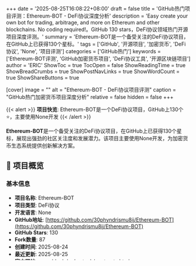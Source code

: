 +++
date = '2025-08-25T16:08:22+08:00'
draft = false
title = 'GitHub热门项目评测：Ethereum-BOT - DeFi协议深度分析'
description = 'Easy create your own bot for trading, arbitrage, and more on Ethereum and other blockchains. No coding required!。GitHub 130 stars，DeFi协议领域热门开源项目深度评测。'
summary = 'Ethereum-BOT是一个备受关注的DeFi协议项目，在GitHub上已获得130个星标。'
tags = ['GitHub', '开源项目', '加密货币', 'DeFi协议', 'None', '项目评测']
categories = ['GitHub热门']
keywords = ['Ethereum-BOT评测', 'GitHub加密货币项目', 'DeFi协议工具', '开源区块链项目']
author = 'ERIC'
ShowToc = true
TocOpen = false
ShowReadingTime = true
ShowBreadCrumbs = true
ShowPostNavLinks = true
ShowWordCount = true
ShowShareButtons = true

[cover]
image = ""
alt = "Ethereum-BOT - DeFi协议项目评测"
caption = "GitHub热门加密货币项目深度分析"
relative = false
hidden = false
+++

{{< alert >}}
**项目快览**: Ethereum-BOT是一个DeFi协议项目，GitHub上130个⭐，主要使用None开发
{{< /alert >}}

**Ethereum-BOT**是一个备受关注的DeFi协议项目，在GitHub上已获得130个星标，展现出强劲的社区关注度和发展潜力。该项目主要使用None开发，为加密货币生态系统提供创新解决方案。

## 🎯 项目概览

### 基本信息
- **项目名称**: Ethereum-BOT
- **项目类型**: DeFi协议
- **开发语言**: None
- **GitHub地址**: [https://github.com/30phyndrismu8ij/Ethereum-BOT](https://github.com/30phyndrismu8ij/Ethereum-BOT)
- **GitHub Stars**: 130
- **Fork数量**: 87
- **创建时间**: 2025-08-24
- **最近更新**: 2025-08-25
- **官方网站**: www.blockdeploy.tech/contracts.html

### 项目描述
Easy create your own bot for trading, arbitrage, and more on Ethereum and other blockchains. No coding required!

## 🛠️ 技术特点

### 开发活跃度
该项目在GitHub上表现出良好的开发活跃度：
- ⭐ **社区关注**: 130个星标显示了强劲的社区支持
- 🔄 **代码贡献**: 87个Fork表明开发者积极参与
- 📅 **持续更新**: 最近更新于2025-08-25，保持活跃开发状态

### 技术栈分析

### 最近开发动态
- **2025-08-25**: Update LICENSE (by 30phyndrismu8ij)
- **2025-08-25**: Update LICENSE (by 30phyndrismu8ij)
- **2025-08-25**: Update LICENSE (by 30phyndrismu8ij)


### 🏷️ 项目标签
该项目被标记为: `arbitrage` `blockchain` `bnbnodejs` `bot` `crypto-bot` `decentralized-exchanges` `dex` `ethereum` `javascript` `mempool`


## 📊 项目评测

### 🎯 核心优势
1. **社区认可度高**: 130个GitHub星标证明了项目的受欢迎程度
2. **开发活跃**: 持续的代码更新显示项目处于积极开发状态
3. **技术创新**: 在DeFi协议领域提供独特的解决方案
4. **开源透明**: 完全开源，代码可审计，增强用户信任

### ⚠️ 潜在考虑
1. **项目成熟度**: 作为相对较新的项目，需要时间验证稳定性
2. **生态建设**: 需要持续建设开发者和用户生态
3. **市场竞争**: 在DeFi协议领域面临激烈竞争
4. **技术风险**: 新兴技术可能存在未知风险

### 💡 使用建议
- **开发者**: 适合关注DeFi协议技术发展的开发者学习和贡献
- **投资者**: 建议深入研究项目技术和团队背景后谨慎评估
- **用户**: 可以关注项目发展，但建议等待更多实际应用案例

## 🔮 发展前景

基于当前的GitHub数据和社区反响，Ethereum-BOT展现出以下发展潜力：

1. **技术创新**: 在DeFi协议领域的技术创新可能带来突破性进展
2. **社区增长**: 快速增长的星标数显示强劲的社区兴趣
3. **生态扩展**: 有潜力在加密货币生态系统中占据重要位置
4. **商业应用**: 技术成熟后可能产生实际的商业应用价值

## 📈 数据表现

| 指标 | 数值 | 说明 |
|------|------|------|
| GitHub Stars | 130 | 社区关注度指标 |
| Fork数量 | 87 | 开发者参与度 |
| 主要语言 | None | 技术栈核心 |
| 项目年龄 | 1天 | 项目成熟度参考 |

---

*本评测基于GitHub公开数据分析生成，不构成投资建议。加密货币项目投资存在高风险，请谨慎决策并做好充分研究。*

---

## 📞 关于作者

**ERIC** - 《区块链核心技术与应用》作者之一，前火币机构事业部|矿池技术主管，比特财商|Nxt Venture Capital 创始人

### 🔗 联系方式与平台

- **📧 邮箱**: [gyc567@gmail.com](mailto:gyc567@gmail.com)
- **🐦 Twitter**: [@EricBlock2100](https://twitter.com/EricBlock2100)
- **💬 微信**: 360369487
- **📱 Telegram**: [https://t.me/fatoshi_block](https://t.me/fatoshi_block)
- **📢 Telegram频道**: [https://t.me/cryptochanneleric](https://t.me/cryptochanneleric)
- **👥 加密情报TG群**: [https://t.me/btcgogopen](https://t.me/btcgogopen)
- **🎥 YouTube频道**: [https://www.youtube.com/@0XBitFinance](https://www.youtube.com/@0XBitFinance)

### 🌐 相关平台

- **📊 加密货币信息聚合网站**: [https://www.smartwallex.com/](https://www.smartwallex.com/)
- **📖 公众号**: 比特财商

*欢迎关注我的各个平台，获取最新的加密货币市场分析和投资洞察！*
